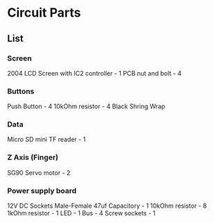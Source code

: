 # Circuit Parts

## List 

### Screen

2004 LCD Screen with IC2 controller - 1
PCB nut and bolt - 4

### Buttons

Push Button - 4
10kOhm resistor - 4 
Black Shring Wrap

### Data

Micro SD mini TF reader - 1

### Z Axis (Finger)

SG90 Servo motor - 2

### Power supply board

12V DC Sockets Male-Female
47uf Capacitory - 1
10kOhm resistor - 8 
1kOhm resistor - 1
LED - 1
Bus - 4
Screw sockets - 1

